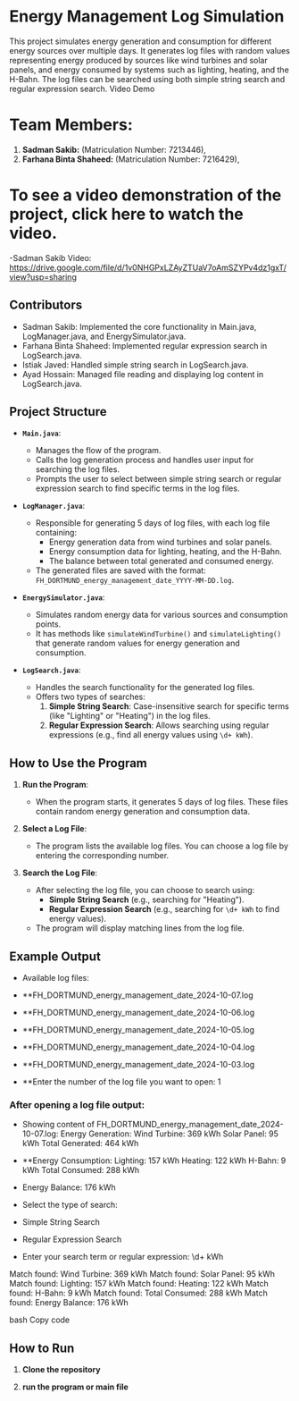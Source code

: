 # Energy Management Log Simulation

This project simulates energy generation and consumption for different energy sources over multiple days. It generates log files with random values representing energy produced by sources like wind turbines and solar panels, and energy consumed by systems such as lighting, heating, and the H-Bahn. The log files can be searched using both simple string search and regular expression search.
Video Demo
# Team Members:
1. **Sadman Sakib:** (Matriculation Number: 7213446),
2. **Farhana Binta Shaheed:** (Matriculation Number: 7216429),
# To see a video demonstration of the project, click here to watch the video.
 -Sadman Sakib Video: https://drive.google.com/file/d/1v0NHGPxLZAyZTUaV7oAmSZYPv4dz1gxT/view?usp=sharing


## Contributors
- Sadman Sakib: Implemented the core functionality in Main.java, LogManager.java, and EnergySimulator.java.
- Farhana Binta Shaheed: Implemented regular expression search in LogSearch.java.
- Istiak Javed: Handled simple string search in LogSearch.java.
- Ayad Hossain: Managed file reading and displaying log content in LogSearch.java.
## Project Structure

- **`Main.java`**: 
  - Manages the flow of the program.
  - Calls the log generation process and handles user input for searching the log files.
  - Prompts the user to select between simple string search or regular expression search to find specific terms in the log files.

- **`LogManager.java`**:
  - Responsible for generating 5 days of log files, with each log file containing:
    - Energy generation data from wind turbines and solar panels.
    - Energy consumption data for lighting, heating, and the H-Bahn.
    - The balance between total generated and consumed energy.
  - The generated files are saved with the format: `FH_DORTMUND_energy_management_date_YYYY-MM-DD.log`.

- **`EnergySimulator.java`**:
  - Simulates random energy data for various sources and consumption points.
  - It has methods like `simulateWindTurbine()` and `simulateLighting()` that generate random values for energy generation and consumption.

- **`LogSearch.java`**:
  - Handles the search functionality for the generated log files.
  - Offers two types of searches:
    1. **Simple String Search**: Case-insensitive search for specific terms (like "Lighting" or "Heating") in the log files.
    2. **Regular Expression Search**: Allows searching using regular expressions (e.g., find all energy values using `\d+ kWh`).

## How to Use the Program

1. **Run the Program**:
   - When the program starts, it generates 5 days of log files. These files contain random energy generation and consumption data.
   
2. **Select a Log File**:
   - The program lists the available log files. You can choose a log file by entering the corresponding number.

3. **Search the Log File**:
   - After selecting the log file, you can choose to search using:
     - **Simple String Search** (e.g., searching for "Heating").
     - **Regular Expression Search** (e.g., searching for `\d+ kWh` to find energy values).
   - The program will display matching lines from the log file.

## Example Output

- Available log files:

- **FH_DORTMUND_energy_management_date_2024-10-07.log
- **FH_DORTMUND_energy_management_date_2024-10-06.log
- **FH_DORTMUND_energy_management_date_2024-10-05.log
- **FH_DORTMUND_energy_management_date_2024-10-04.log
- **FH_DORTMUND_energy_management_date_2024-10-03.log
- **Enter the number of the log file you want to open: 1
### After opening a log file output:
- Showing content of FH_DORTMUND_energy_management_date_2024-10-07.log: Energy Generation: Wind Turbine:  369 kWh Solar Panel: 95 kWh Total Generated: 464 kWh

- **Energy Consumption: Lighting: 157 kWh Heating: 122 kWh H-Bahn: 9 kWh Total Consumed: 288 kWh

- Energy Balance: 176 kWh

- Select the type of search:

- Simple String Search
- Regular Expression Search
- Enter your search term or regular expression: \d+ kWh

Match found: Wind Turbine: 369 kWh Match found: Solar Panel: 95 kWh Match found: Lighting: 157 kWh Match found: Heating: 122 kWh Match found: H-Bahn: 9 kWh Match found: Total Consumed: 288 kWh Match found: Energy Balance: 176 kWh

bash
Copy code

## How to Run

1. **Clone the repository**
  
2. **run the program or main file**





